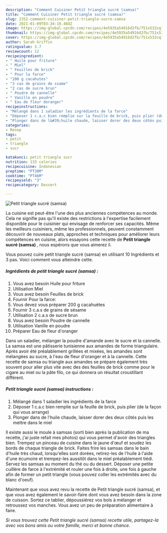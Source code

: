 ```yaml
---
description: "Comment Cuisiner Petit triangle sucré (samsa)"
title: "Comment Cuisiner Petit triangle sucré (samsa)"
slug: 2352-comment-cuisiner-petit-triangle-sucre-samsa
date: 2021-01-09T03:34:19.484Z
image: https://img-global.cpcdn.com/recipes/4e5935a54916d2fb/751x532cq70/petit-triangle-sucre-samsa-photo-principale-de-la-recette.jpg
thumbnail: https://img-global.cpcdn.com/recipes/4e5935a54916d2fb/751x532cq70/petit-triangle-sucre-samsa-photo-principale-de-la-recette.jpg
cover: https://img-global.cpcdn.com/recipes/4e5935a54916d2fb/751x532cq70/petit-triangle-sucre-samsa-photo-principale-de-la-recette.jpg
author: Sarah Griffin
ratingvalue: 3.7
reviewcount: 12
recipeingredient:
- " Huile pour friture"
- " Miel"
- " Feuilles de brick"
- " Pour la farce"
- "200 g cacahutes"
- "3 cas de grains de ssame"
- "2 cas de sucre brun"
- " Poudre de cannelle"
- " Vanille en poudre"
- " Eau de fleur doranger"
recipeinstructions:
- "Mélangé dans 1 saladier les ingrédients de la farce"
- "Déposer 1 c.a.c bien remplie sur la feuille de brick, puis plier (de la façon qui vous arrange)"
- "Plonger dans de l&#39;huile chaude, laisser dorer des deux côtés puis les mettre dans le miel"
categories:
- Resep
tags:
- petit
- triangle
- sucr

katakunci: petit triangle sucr 
nutrition: 133 calories
recipecuisine: Indonesian
preptime: "PT30M"
cooktime: "PT46M"
recipeyield: "3"
recipecategory: Dessert

---
```



![Petit triangle sucré (samsa)](https://img-global.cpcdn.com/recipes/4e5935a54916d2fb/751x532cq70/petit-triangle-sucre-samsa-photo-principale-de-la-recette.jpg)

La cuisine est peut-être l'une des plus anciennes compétences au monde. Cela ne signifie pas qu'il existe des restrictions à l'expertise facilement disponible pour le cuisinier qui envisage de renforcer ses capacités. Même les meilleurs cuisiniers, même les professionnels, peuvent constamment découvrir de nouveaux plats, approches et techniques pour améliorer leurs compétences en cuisine, alors essayons cette recette de <strong> Petit triangle sucré (samsa) </strong>, nous espérons que vous aimerez il.

<!--inarticleads1-->

Vous pouvez cuire petit triangle sucré (samsa) en utilisant 10 Ingrédients et 3 pas. Voici comment vous atteindre cette.

##### Ingrédients de petit triangle sucré (samsa) :

1. Vous avez besoin  Huile pour friture
1. Utilisation  Miel
1. Vous avez besoin  Feuilles de brick
1. Fournir  Pour la farce:
1. Vous devez vous préparer 200 g cacahuètes
1. Fournir 3 c.a.s de grains de sésame
1. Utilisation 2 c.a.s de sucre brun
1. Vous avez besoin  Poudre de cannelle
1. Utilisation  Vanille en poudre
1. Préparer  Eau de fleur d&#39;oranger


Dans un saladier, mélanger la poudre d&#39;amande avec le sucre et la cannelle. La samsa est une pâtisserie tunisienne aux amandes de forme triangulaire. Après avoir été préalablement grillées et mixées, les amandes sont mélangées au sucre, à l&#39;eau de fleur d&#39;oranger et à la cannelle. Cette recette de samsa ou triangle aux amandes se prépare également très souvent pour aller plus vite avec des des feuilles de brick comme pour le cigare au miel ou la pâte filo, ce qui donnera un résultat croustillant différent. 

<!--inarticleads2-->

##### Petit triangle sucré (samsa) instructions :

1. Mélangé dans 1 saladier les ingrédients de la farce
1. Déposer 1 c.a.c bien remplie sur la feuille de brick, puis plier (de la façon qui vous arrange)
1. Plonger dans de l&#39;huile chaude, laisser dorer des deux côtés puis les mettre dans le miel


Il existe aussi le moule à samsas (sorti bien après la publication de ma recette, j&#39;ai juste refait mes photos) qui vous permet d&#39;avoir des triangles bien. Trempez un pinceau de cuisine dans le jaune d&#39;œuf et soudez les bords de chaque triangle de brick. Faites frire les samsas dans le bain d&#39;huile très chaud, lorsqu&#39;elles sont dorées, retirez-les de l&#39;huile à l&#39;aide d&#39;une écumoire et trempez-les aussitôt dans le miel préalablement tiédi. Servez les samsas au moment du thé ou du dessert. Déposer une petite cuillère de farce à l&#39;extrémité et rouler une fois à droite, une fois à gauche afin de former un petit triangle (vous pouvez coller les extrémités avec du blanc d&#39;oeuf). 

<!--inarticleads1-->

<p>
Maintenant que vous avez revu la recette de Petit triangle sucré (samsa), et que vous avez également le savoir-faire dont vous avez besoin dans la zone de cuisson. Sortez ce tablier, dépoussiérez vos bols à mélanger et retroussez vos manches. Vous avez un peu de préparation alimentaire à faire.
</p>

<p>
<i>Si vous trouvez cette Petit triangle sucré (samsa) recette utile, partagez-la avec vos bons amis ou votre famille, merci et bonne chance.</i>
</p>
